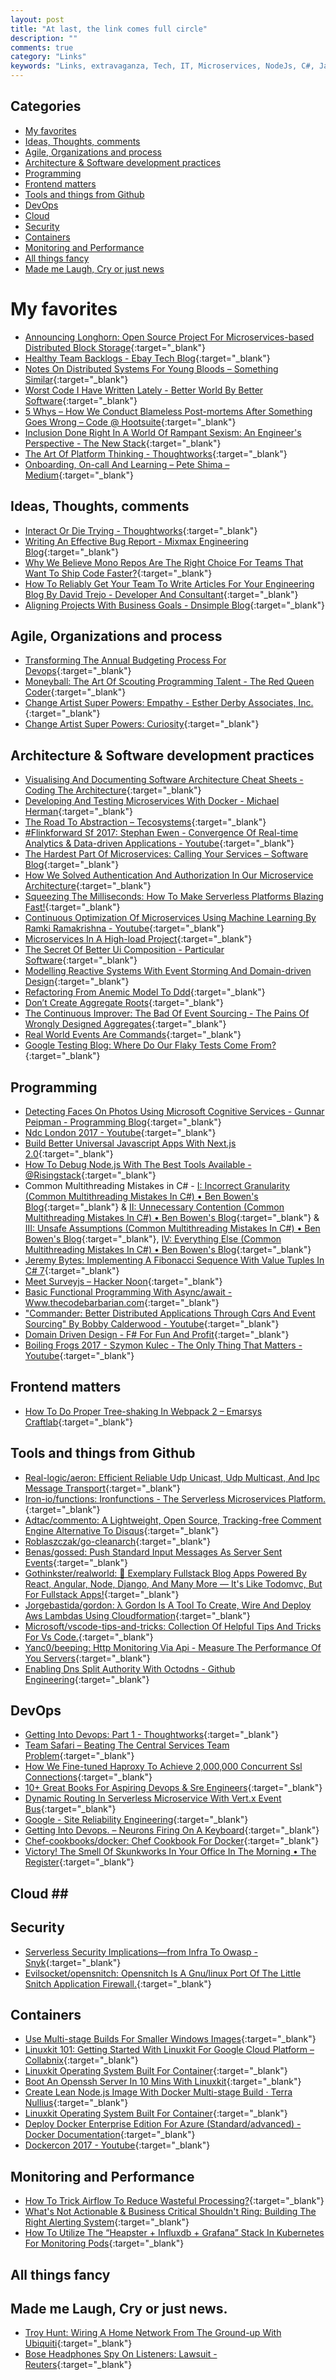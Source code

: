 ```yaml
---
layout: post
title: "At last, the link comes full circle"
description: ""
comments: true
category: "Links"
keywords: "Links, extravaganza, Tech, IT, Microservices, NodeJs, C#, Javascript, Solution architecture"
---
```


## Categories ##
* [My favorites](#favorites)
* [Ideas, Thoughts, comments](#ideas)
* [Agile, Organizations and process](#agile)
* [Architecture & Software development practices](#development)
* [Programming](#net)
* [Frontend matters](#web)
* [Tools and things from Github](#tools)
* [DevOps](#devops)
* [Cloud](#cloud)
* [Security](#security)
* [Containers](#containers)
* [Monitoring and Performance](#monitoring)
* [All things fancy](#buzz)
* [Made me Laugh, Cry or just news](#news)

# My favorites<a name="favorites"></a> #
* [Announcing Longhorn: Open Source Project For Microservices-based Distributed Block Storage](http://rancher.com/microservices-block-storage/){:target="_blank"}
* [Healthy Team Backlogs - Ebay Tech Blog](http://www.ebaytechblog.com/2017/03/30/healthy-team-backlogs/){:target="_blank"}
* [Notes On Distributed Systems For Young Bloods – Something Similar](https://www.somethingsimilar.com/2013/01/14/notes-on-distributed-systems-for-young-bloods/){:target="_blank"}
* [Worst Code I Have Written Lately - Better World By Better Software](https://glebbahmutov.com/blog/worst-code/){:target="_blank"}
* [5 Whys – How We Conduct Blameless Post-mortems After Something Goes Wrong – Code @ Hootsuite](http://code.hootsuite.com/blameless-post-mortems/){:target="_blank"}
* [Inclusion Done Right In A World Of Rampant Sexism: An Engineer's Perspective - The New Stack](https://thenewstack.io/inclusion-done-right-world-rampant-sexism-engineers-perspective/){:target="_blank"}
* [The Art Of Platform Thinking - Thoughtworks](https://www.thoughtworks.com/insights/blog/art-platform-thinking){:target="_blank"}
* [Onboarding, On-call And Learning – Pete Shima – Medium](https://medium.com/@petey5000/onboarding-on-call-and-learning-46ff297a2587){:target="_blank"}

## Ideas, Thoughts, comments <a name="ideas"></a> ##
* [Interact Or Die Trying - Thoughtworks](https://www.thoughtworks.com/insights/blog/interact-or-die-trying){:target="_blank"}
* [Writing An Effective Bug Report - Mixmax Engineering Blog](https://mixmax.com/blog/writing-an-effective-bug-report){:target="_blank"}
* [Why We Believe Mono Repos Are The Right Choice For Teams That Want To Ship Code Faster?](https://medium.com/@pavanbelagatti/why-we-believe-mono-repos-are-the-right-choice-for-teams-that-want-to-ship-code-faster-55f1dea422c7){:target="_blank"}
* [How To Reliably Get Your Team To Write Articles For Your Engineering Blog By David Trejo - Developer And Consultant](https://dtrejo.com/how-to-reliably-get-your-team-to-write-articles-for-your-engineering-blog.html){:target="_blank"}
* [Aligning Projects With Business Goals - Dnsimple Blog](https://blog.dnsimple.com/2017/02/aligning-business-goals-with-projects/){:target="_blank"}

## Agile, Organizations and process<a name="agile"></a> ##
* [Transforming The Annual Budgeting Process For Devops](https://devops.com/transforming-the-annual-budgeting-process-for-devops/){:target="_blank"}
* [Moneyball: The Art Of Scouting Programming Talent - The Red Queen Coder](http://redqueencoder.com/moneyball-the-art-of-scouting-programming-talent/){:target="_blank"}
* [Change Artist Super Powers: Empathy - Esther Derby Associates, Inc.](http://www.estherderby.com/2017/04/change-artist-super-powers-empathy.html){:target="_blank"} 
* [Change Artist Super Powers: Curiosity](http://www.estherderby.com/2017/01/change-artist-super-powers-curiosity.html){:target="_blank"}

## Architecture & Software development practices <a name="development"></a> ##
* [Visualising And Documenting Software Architecture Cheat Sheets - Coding The Architecture](http://www.codingthearchitecture.com/2017/04/27/visualising_and_documenting_software_architecture_cheat_sheets.html){:target="_blank"}
* [Developing And Testing Microservices With Docker - Michael Herman](http://mherman.org/blog/2017/04/18/developing-and-testing-microservices-with-docker/#.WP9csNLygUF){:target="_blank"}
* [The Road To Abstraction – Tecosystems](http://redmonk.com/sogrady/2017/04/13/abtraction/){:target="_blank"}
* [#Flinkforward Sf 2017: Stephan Ewen - Convergence Of Real-time Analytics & Data-driven Applications - Youtube](https://www.youtube.com/watch?v=i6RY9GFdlg4){:target="_blank"}
* [The Hardest Part Of Microservices: Calling Your Services – Software Blog](http://blog.christianposta.com/microservices/the-hardest-part-of-microservices-calling-your-services/){:target="_blank"}
* [How We Solved Authentication And Authorization In Our Microservice Architecture](https://medium.com/technology-learning/how-we-solved-authentication-and-authorization-in-our-microservice-architecture-994539d1b6e6){:target="_blank"}
* [Squeezing The Milliseconds: How To Make Serverless Platforms Blazing Fast!](https://medium.com/openwhisk/squeezing-the-milliseconds-how-to-make-serverless-platforms-blazing-fast-aea0e9951bd0){:target="_blank"}
* [Continuous Optimization Of Microservices Using Machine Learning By Ramki Ramakrishna - Youtube](https://www.youtube.com/watch?v=zhjrfBemz8w){:target="_blank"}
* [Microservices In A High-load Project](https://kukuruku.co/post/microservices-in-a-high-load-project/){:target="_blank"}
* [The Secret Of Better Ui Composition - Particular Software](https://particular.net/blog/secret-of-better-ui-composition?__s=amwwwz5judsp1dsfgko7){:target="_blank"}
* [Modelling Reactive Systems With Event Storming And Domain-driven Design](https://blog.redelastic.com/corporate-arts-crafts-modelling-reactive-systems-with-event-storming-73c6236f5dd7?__s=amwwwz5judsp1dsfgko7){:target="_blank"}
* [Refactoring From Anemic Model To Ddd](http://pragmatists.pl/blog/2017/04/refactoring-from-anemic-model-to-ddd/?__s=amwwwz5judsp1dsfgko7){:target="_blank"}
* [Don’t Create Aggregate Roots](http://udidahan.com/2009/06/29/dont-create-aggregate-roots/?__s=amwwwz5judsp1dsfgko7){:target="_blank"}
* [The Continuous Improver: The Bad Of Event Sourcing - The Pains Of Wrongly Designed Aggregates](http://www.continuousimprover.com/2017/03/the-bad-of-event-sourcingthe-pains-of.html?__s=amwwwz5judsp1dsfgko7){:target="_blank"}
* [Real World Events Are Commands](https://marcosh.github.io/post/2017/03/23/real-word-events-are-commands.html?__s=amwwwz5judsp1dsfgko7){:target="_blank"}
* [Google Testing Blog: Where Do Our Flaky Tests Come From?](https://testing.googleblog.com/2017/04/where-do-our-flaky-tests-come-from.html){:target="_blank"}

## Programming <a name="net"></a> ##
* [Detecting Faces On Photos Using Microsoft Cognitive Services - Gunnar Peipman - Programming Blog](http://gunnarpeipman.com/2017/04/face-detection/){:target="_blank"}
* [Ndc London 2017 - Youtube](https://www.youtube.com/playlist?list=PL03Lrmd9CiGf2iIh4x8HM4iKmi6PhCe96){:target="_blank"}
* [Build Better Universal Javascript Apps With Next.js 2.0](https://auth0.com/blog/build-better-universal-apps-with-nextjs2/){:target="_blank"}
* [How To Debug Node.js With The Best Tools Available - @Risingstack](https://blog.risingstack.com/how-to-debug-nodej-js-with-the-best-tools-available/){:target="_blank"}
* Common Multithreading Mistakes in C# - [I: Incorrect Granularity (Common Multithreading Mistakes In C#) • Ben Bowen's Blog](http://benbowen.blog/post/cmmics_i/){:target="_blank"} & [II: Unnecessary Contention (Common Multithreading Mistakes In C#) • Ben Bowen's Blog](http://benbowen.blog/post/cmmics_ii/){:target="_blank"} & [III: Unsafe Assumptions (Common Multithreading Mistakes In C#) • Ben Bowen's Blog](http://benbowen.blog/post/cmmics_iii/){:target="_blank"}, [IV: Everything Else (Common Multithreading Mistakes In C#) • Ben Bowen's Blog](http://benbowen.blog/post/cmmics_iv/){:target="_blank"}
* [Jeremy Bytes: Implementing A Fibonacci Sequence With Value Tuples In C# 7](https://jeremybytes.blogspot.dk/2017/04/implementing-fibonacci-sequence-with.html){:target="_blank"}
* [Meet Surveyjs – Hacker Noon](https://hackernoon.com/meet-surveyjs-d8ac6a61db62){:target="_blank"}
* [Basic Functional Programming With Async/await - Www.thecodebarbarian.com](http://thecodebarbarian.com/basic-functional-programming-with-async-await.html){:target="_blank"}
* ["Commander: Better Distributed Applications Through Cqrs And Event Sourcing" By Bobby Calderwood - Youtube](https://www.youtube.com/watch?v=B1-gS0oEtYc&t=112s&__s=amwwwz5judsp1dsfgko7){:target="_blank"}
* [Domain Driven Design - F# For Fun And Profit](https://fsharpforfunandprofit.com/ddd/?__s=amwwwz5judsp1dsfgko7){:target="_blank"}
* [Boiling Frogs 2017 - Szymon Kulec - The Only Thing That Matters - Youtube](https://www.youtube.com/watch?v=Ed7ZSK5XcSI&__s=amwwwz5judsp1dsfgko7){:target="_blank"}

## Frontend matters <a name="web"></a> ##
* [How To Do Proper Tree-shaking In Webpack 2 – Emarsys Craftlab](https://blog.craftlab.hu/how-to-do-proper-tree-shaking-in-webpack-2-e27852af8b21){:target="_blank"}

## Tools and things from Github <a name="tools"></a> ##
* [Real-logic/aeron: Efficient Reliable Udp Unicast, Udp Multicast, And Ipc Message Transport](https://github.com/real-logic/Aeron){:target="_blank"}
* [Iron-io/functions: Ironfunctions - The Serverless Microservices Platform.](https://github.com/iron-io/functions){:target="_blank"}
* [Adtac/commento: A Lightweight, Open Source, Tracking-free Comment Engine Alternative To Disqus](https://github.com/adtac/commento){:target="_blank"}
* [Roblaszczak/go-cleanarch](https://github.com/roblaszczak/go-cleanarch){:target="_blank"}
* [Benas/gossed: Push Standard Input Messages As Server Sent Events](https://github.com/benas/gossed){:target="_blank"}
* [Gothinkster/realworld: 🏅 Exemplary Fullstack Blog Apps Powered By React, Angular, Node, Django, And Many More — It's Like Todomvc, But For Fullstack Apps!](https://github.com/gothinkster/realworld){:target="_blank"}
* [Jorgebastida/gordon: λ Gordon Is A Tool To Create, Wire And Deploy Aws Lambdas Using Cloudformation](https://github.com/jorgebastida/gordon){:target="_blank"}
* [Microsoft/vscode-tips-and-tricks: Collection Of Helpful Tips And Tricks For Vs Code.](https://github.com/Microsoft/vscode-tips-and-tricks){:target="_blank"}
* [Yanc0/beeping: Http Monitoring Via Api - Measure The Performance Of You Servers](https://github.com/yanc0/beeping?__s=pir8xboj4vzsweesgzec){:target="_blank"}
* [Enabling Dns Split Authority With Octodns - Github Engineering](https://githubengineering.com/enabling-split-authority-dns-with-octodns/){:target="_blank"}

## DevOps<a name="devops"></a> ##
* [Getting Into Devops: Part 1 - Thoughtworks](https://www.thoughtworks.com/insights/blog/getting-devops){:target="_blank"}
* [Team Safari – Beating The Central Services Team Problem](https://elegantcode.com/2017/04/23/team-safari/){:target="_blank"}
* [How We Fine-tuned Haproxy To Achieve 2,000,000 Concurrent Ssl Connections](https://medium.freecodecamp.com/how-we-fine-tuned-haproxy-to-achieve-2-000-000-concurrent-ssl-connections-d017e61a4d27){:target="_blank"}
* [10+ Great Books For Aspiring Devops & Sre Engineers](https://medium.com/@eon01/10-great-books-for-aspiring-devops-sre-engineers-76536c7c4909){:target="_blank"}
* [Dynamic Routing In Serverless Microservice With Vert.x Event Bus](http://vertx.io/blog/dynamic-routing-in-serverless-microservice-with-vert-x-event-bus/){:target="_blank"}
* [Google - Site Reliability Engineering](https://landing.google.com/sre/interview/ben-treynor.html){:target="_blank"}
* [Getting Into Devops. – Neurons Firing On A Keyboard](https://carlosonunez.wordpress.com/2017/03/02/getting-into-devops/){:target="_blank"}
* [Chef-cookbooks/docker: Chef Cookbook For Docker](https://github.com/chef-cookbooks/docker){:target="_blank"}
* [Victory! The Smell Of Skunkworks In Your Office In The Morning • The Register](http://www.theregister.co.uk/2017/04/26/ah_i_love_the_smell_of_skunkworks_in_the_morning/){:target="_blank"}

## Cloud <a name="cloud"></a>##

## Security<a name="security"></a> ##
* [Serverless Security Implications—from Infra To Owasp - Snyk](https://snyk.io/blog/serverless-security-implications-from-infra-to-owasp/){:target="_blank"}
* [Evilsocket/opensnitch: Opensnitch Is A Gnu/linux Port Of The Little Snitch Application Firewall.](https://github.com/evilsocket/opensnitch){:target="_blank"}

## Containers <a name="containers"></a> ##
* [Use Multi-stage Builds For Smaller Windows Images](https://stefanscherer.github.io/use-multi-stage-builds-for-smaller-windows-images/){:target="_blank"}
* [Linuxkit 101: Getting Started With Linuxkit For Google Cloud Platform – Collabnix](http://collabnix.com/archives/2929){:target="_blank"}
* [Linuxkit Operating System Built For Container](https://gianarb.it/blog/linuxkit-operating-system-build-for-containers){:target="_blank"}
* [Boot An Openssh Server In 10 Mins With Linuxkit](http://blog.alexellis.io/boot-linuxkit-in-10-mins/){:target="_blank"}
* [Create Lean Node.js Image With Docker Multi-stage Build · Terra Nullius](http://blog.terranillius.com/post/node_docker_multistage/){:target="_blank"}
* [Linuxkit Operating System Built For Container](https://gianarb.it/blog/linuxkit-operating-system-build-for-containers){:target="_blank"}
* [Deploy Docker Enterprise Edition For Azure (Standard/advanced) - Docker Documentation](https://docs.docker.com/datacenter/install/azure/#docker-ee-component-versions){:target="_blank"}
* [Dockercon 2017 - Youtube](https://www.youtube.com/playlist?list=PLkA60AVN3hh_nihZ1mh6cO3n-uMdF7UlV){:target="_blank"}

## Monitoring and Performance <a name="monitoring"></a> ##
* [How To Trick Airflow To Reduce Wasteful Processing?](https://engblog.nextdoor.com/how-to-trick-airflow-to-reduce-wasteful-processing-b1744f4aaece){:target="_blank"}
* [What's Not Actionable & Business Critical Shouldn't Ring: Building The Right Alerting System](https://thoughts.t37.net/whats-not-actionable-business-critical-shouldn-t-ring-building-the-right-alerting-system-e8f4b085a2cb?__s=pir8xboj4vzsweesgzec){:target="_blank"}
* [How To Utilize The “Heapster + Influxdb + Grafana” Stack In Kubernetes For Monitoring Pods](https://blog.kublr.com/how-to-utilize-the-heapster-influxdb-grafana-stack-in-kubernetes-for-monitoring-pods-4a553f4d36c9?__s=pir8xboj4vzsweesgzec){:target="_blank"}

## All things fancy <a name="buzz"></a> ##

## Made me Laugh, Cry or just news. <a name="news"></a> ##
* [Troy Hunt: Wiring A Home Network From The Ground-up With Ubiquiti](https://www.troyhunt.com/wiring-a-home-network-from-the-ground-up-with-ubiquiti/){:target="_blank"}
* [Bose Headphones Spy On Listeners: Lawsuit - Reuters](http://www.reuters.com/article/us-bose-lawsuit-idUSKBN17L2BT){:target="_blank"}
